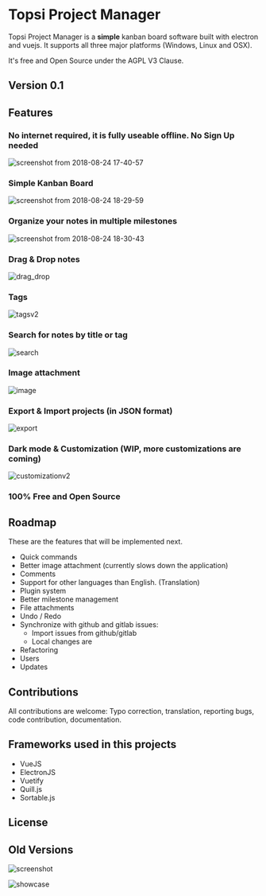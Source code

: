 # Topsi Project Manager
Topsi Project Manager is a **simple** kanban board software built with electron and vuejs. It supports all three major platforms (Windows, Linux and OSX).

It's free and Open Source under the AGPL V3 Clause.

## Version 0.1

## Features
### **No** internet required, it is fully useable offline. **No** Sign Up needed
![screenshot from 2018-08-24 17-40-57](https://user-images.githubusercontent.com/2964165/44611105-6e920e00-a7cd-11e8-99d3-fa9d172e1fd7.png)

### Simple Kanban Board
![screenshot from 2018-08-24 18-29-59](https://user-images.githubusercontent.com/2964165/44611113-7b166680-a7cd-11e8-8909-077bd7ec87c7.png) 

### Organize your notes in multiple milestones
![screenshot from 2018-08-24 18-30-43](https://user-images.githubusercontent.com/2964165/44611155-ad27c880-a7cd-11e8-89fa-acf0dea717cb.png)

### Drag & Drop notes
![drag_drop](https://user-images.githubusercontent.com/2964165/44611998-c1ba8f80-a7d2-11e8-9675-30ac9bc203e4.gif)

### Tags
![tagsv2](https://user-images.githubusercontent.com/2964165/44611830-b6b32f80-a7d1-11e8-91d3-66175c503978.gif)

### Search for notes by title or tag
![search](https://user-images.githubusercontent.com/2964165/44611789-63d97800-a7d1-11e8-9410-cef3776b779b.gif)

### Image attachment
![image](https://user-images.githubusercontent.com/2964165/44611858-de09fc80-a7d1-11e8-90a1-f0b3a695e108.gif)

### Export & Import projects (in JSON format)
![export](https://user-images.githubusercontent.com/2964165/44611163-b87af400-a7cd-11e8-8364-1424e3d24682.png)

### Dark mode & Customization (WIP, more customizations are coming)
![customizationv2](https://user-images.githubusercontent.com/2964165/44612138-e95e2780-a7d3-11e8-84b5-96533faf9888.gif)

### 100% Free and Open Source

## Roadmap
These are the features that will be implemented next.
- Quick commands
- Better image attachment (currently slows down the application)
- Comments
- Support for other languages than English. (Translation)
- Plugin system
- Better milestone management
- File attachments
- Undo / Redo
- Synchronize with github and gitlab issues: 
	- Import issues from github/gitlab
	- Local changes are 
- Refactoring
- Users
- Updates

## Contributions
All contributions are welcome: Typo correction, translation, reporting bugs, code contribution, documentation. 

## Frameworks used in this projects
- VueJS
- ElectronJS
- Vuetify
- Quill.js
- Sortable.js

## License

## Old Versions

![screenshot](https://user-images.githubusercontent.com/2964165/44429207-ac402e00-a564-11e8-86d0-71cd9c46b2b5.png)

![showcase](https://user-images.githubusercontent.com/2964165/44236272-6822e700-a17a-11e8-8526-895b5ab69473.gif)